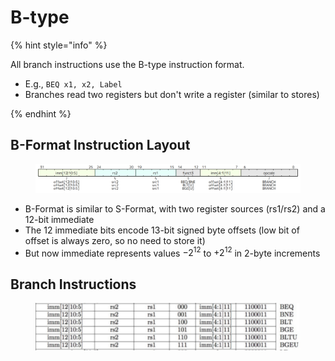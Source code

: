 # B-type

{% hint style="info" %}

All branch instructions use the B-type instruction format.

* E.g., `BEQ x1, x2, Label`
* Branches read two registers but don't write a register (similar to stores)

{% endhint %}

## B-Format Instruction Layout

<figure><img src="../../.gitbook/assets/b-type.png" alt=""><figcaption></figcaption></figure>

* B-Format is similar to S-Format, with two register sources (rs1/rs2) and a 12-bit immediate
* The 12 immediate bits encode 13-bit signed byte offsets (low bit of offset is always zero, so no need to store it)
* But now immediate represents values $-2^{12}$ to $+ 2^{12}$ in 2-byte increments


## Branch Instructions

<figure><img src="../../.gitbook/assets/b-type-instructions.png" alt=""><figcaption></figcaption></figure>
